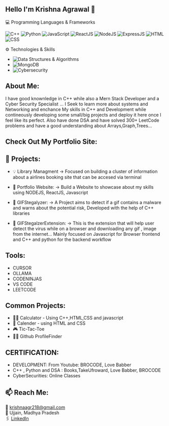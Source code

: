 ## Hello I'm Krishna Agrawal 👋

💻 Programming Languages & Frameworks 

 ![C++](https://img.shields.io/badge/C++-00599C?style=for-the-badge&logo=c%2B%2B&logoColor=white)
 ![Python](https://img.shields.io/badge/Python-3776AB?style=for-the-badge&logo=python&logoColor=white)
 ![JavaScript](https://img.shields.io/badge/JavaScript-F7DF1E?style=for-the-badge&logo=javascript&logoColor=black)
 ![ReactJS](https://img.shields.io/badge/React-61DAFB?style=for-the-badge&logo=react&logoColor=black)
 ![NodeJS](https://img.shields.io/badge/Node.js-339933?style=for-the-badge&logo=node.js&logoColor=white)
 ![ExpressJS](https://img.shields.io/badge/Express.js-000000?style=for-the-badge&logo=express&logoColor=white)
 ![HTML](https://img.shields.io/badge/HTML5-E34F26?style=for-the-badge&logo=html5&logoColor=white)
![CSS](https://img.shields.io/badge/CSS3-1572B6?style=for-the-badge&logo=css3&logoColor=white)


⚙️ Technologies & Skills
- ![Data Structures & Algorithms](https://img.shields.io/badge/DSA-informational?style=for-the-badge&labelColor=333333&color=a434b9)
- ![MongoDB](https://img.shields.io/badge/MongoDB-47A248?style=for-the-badge&logo=mongodb&logoColor=white)
- ![Cybersecurity](https://img.shields.io/badge/Cybersecurity-black?style=for-the-badge&logo=github-actions&logoColor=white)


## About Me:
I have good knownledge in C++ while also a Mern Stack Developer and a Cyber Security Specialist ... I Seek to learn more about systems and Networking and enchance My skills in  C++ and Development while contineously developing some small/big projects and deploy it here once I feel like its perfect.
Also have done DSA and have solved 300+ LeetCode problems and have a good understanding about Arrays,Graph,Trees...
##

## Check Out My Portfolio Site:

##
## 🚀 Projects:
- 💡 Library Managment
    -> Focused on building a cluster of information about a airlines booking site that can be accesed via terminal

- 🎈 Portfolio Website:
    -> Build a Website to showcase about my skills using NODEJS, ReactJS, Javascript 

- 🏪 GIFStegalyzer:
    -> A Project aims to detect if a gif contains a malware and warns about the potential risk, Developed with the help of C++ libraries

- 🎡 GIFStegalzerExtension:
    -> This is the extension that will help user detect the virus while on a browser and downloading any gif , image from the internet... Mainly focused on Javascript for Browser frontend and C++ and python for the backend workflow  

## Tools:
- CURSOR
- OLLAMA
- CODENINJAS
- VS CODE
- LEETCODE
##

## Common Projects:
- 👩‍🏫 Calculator - Using C++,HTML,CSS and javascript
- 📆 Calender - using HTML and CSS
- 🎮 Tic-Tac-Toe
- 😶‍🌫️ Github ProfileFinder 
##

## CERTIFICATION:
- DEVELOPMENT: From Youtube: BROCODE, Love Babber
- C++ , Python and DSA : Books,TakeUfroward, Love Babber, BROCODE
- CyberSecurities: Online Classes
##

## 📫 Reach Me:
📧 krishnaagr218@gmail.com  
📍 Ujjain, Madhya Pradesh  
🖇️ [LinkedIn](https://www.linkedin.com/in/krishna-agrawal10/)
##
